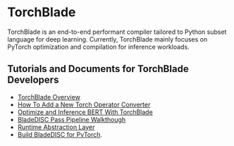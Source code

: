 # TorchBlade

TorchBlade is an end-to-end performant compiler tailored to Python subset
language for deep learning. Currently, TorchBlade mainly focuses on PyTorch
optimization and compilation for inference workloads.

## Tutorials and Documents for TorchBlade Developers

- [TorchBlade Overview](/docs/developers/bladedisc_torch_overview.md)
- [How To Add a New Torch Operator Converter](/docs/developers/torch_add_a_new_converter.md)
- [Optimize and Inference BERT With TorchBlade](/docs/tutorials/torch_bert_inference.md)
- [BladeDISC Pass Pipeline Walkthough](/docs/developers/pass_pipeline.md)
- [Runtime Abstraction Layer](/docs/developers/runtime_abstraction_layer.md)
- [Build BladeDISC for PyTorch](/docs/build_from_source.md#build-bladedisc-for-pytorch.md).
